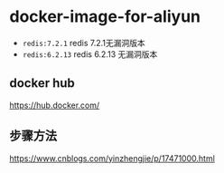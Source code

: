 # docker-image-for-aliyun
- `redis:7.2.1`  redis 7.2.1无漏洞版本
- `redis:6.2.13` redis 6.2.13 无漏洞版本



## docker hub
https://hub.docker.com/

## 步骤方法
https://www.cnblogs.com/yinzhengjie/p/17471000.html
